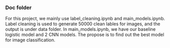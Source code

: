 ### Doc folder

For this project, we mainly use label_cleaning.ipynb and main_models.ipynb. Label cleaning is used to generate 50000 clean lables for images, and the output is under data folder. In main_models.ipynb, we have our baseline logistic model and 2 CNN models. The propose is to find out the best model for image classification.
